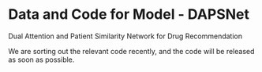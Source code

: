 # Data and Code for Model - DAPSNet

Dual Attention and Patient Similarity Network for Drug Recommendation

We are sorting out the relevant code recently, and the code will be released as soon as possible.
